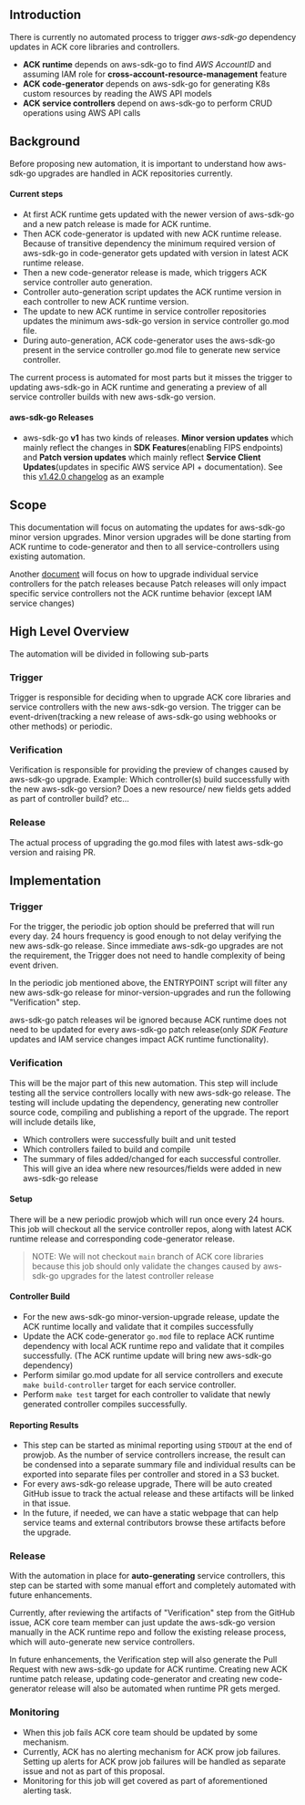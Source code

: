 ## Introduction

There is currently no automated process to trigger *aws-sdk-go* dependency
updates in ACK core libraries and controllers.

* **ACK runtime** depends on aws-sdk-go to find *AWS AccountID* and assuming IAM
role for **cross-account-resource-management** feature
* **ACK code-generator** depends on aws-sdk-go for generating K8s custom resources
by reading the AWS API models
* **ACK service controllers** depend on aws-sdk-go to perform CRUD operations
  using AWS API calls
  
## Background
Before proposing new automation, it is important to understand how aws-sdk-go
upgrades are handled in ACK repositories currently.

#### Current steps
* At first ACK runtime gets updated with the newer version of aws-sdk-go and
  a new patch release is made for ACK runtime.
* Then ACK code-generator is updated with new ACK runtime release. Because of
  transitive dependency the minimum required version of aws-sdk-go in 
  code-generator gets updated with version in latest ACK runtime
  release.
* Then a new code-generator release is made, which triggers ACK service 
  controller auto generation.
* Controller auto-generation script updates the ACK runtime version in each 
  controller to new ACK runtime version.
* The update to new ACK runtime in service controller repositories updates the
  minimum aws-sdk-go version in service controller go.mod file.
* During auto-generation, ACK code-generator uses the aws-sdk-go present in
  the service controller go.mod file to generate new service controller.

The current process is automated for most parts but it misses the trigger to
updating aws-sdk-go in ACK runtime and generating a preview of all service
controller builds with new aws-sdk-go version.

#### aws-sdk-go Releases
* aws-sdk-go **v1** has two kinds of releases. **Minor version updates** which
mainly reflect the changes in **SDK Features**(enabling FIPS endpoints) and
**Patch version updates** which mainly reflect **Service Client Updates**(updates
in specific AWS service API + documentation). See this
[v1.42.0 changelog](https://github.com/aws/aws-sdk-go/releases/tag/v1.42.0) as an example

## Scope
This documentation will focus on automating the updates for aws-sdk-go minor version
upgrades. Minor version upgrades will be done starting from ACK runtime to code-generator
and then to all service-controllers using existing automation.

Another [document](./aws-sdk-patch-version-upgrades.md) will focus on how to upgrade
individual service controllers for the patch releases because Patch releases will only
impact specific service controllers not the ACK runtime behavior (except IAM service
changes)

## High Level Overview

The automation will be divided in following sub-parts

### Trigger
Trigger is responsible for deciding when to upgrade ACK core libraries and service
controllers with the new aws-sdk-go version. The trigger can be event-driven(tracking
a new release of aws-sdk-go using webhooks or other methods) or periodic.

### Verification
Verification is responsible for providing the preview of changes caused by
aws-sdk-go upgrade. Example: Which controller(s) build successfully with the
new aws-sdk-go version? Does a new resource/ new fields gets added as part
of controller build? etc...

### Release
The actual process of upgrading the go.mod files with latest aws-sdk-go version
and raising PR.

## Implementation

### Trigger
For the trigger, the periodic job option should be preferred that will
run every day. 24 hours frequency is good enough to not delay verifying
the new aws-sdk-go release. Since immediate aws-sdk-go upgrades are not
the requirement, the Trigger does not need to handle complexity of being
event driven.

In the periodic job mentioned above, the ENTRYPOINT script will filter any
new aws-sdk-go release for minor-version-upgrades and run the following
"Verification" step. 

aws-sdk-go patch releases wil be ignored because ACK runtime does not need
to be updated for every aws-sdk-go patch release(only *SDK Feature*
updates and IAM service changes impact ACK runtime functionality).

### Verification
This will be the major part of this new automation. This step will include
testing all the service controllers locally with new aws-sdk-go release.
The testing will include updating the dependency, generating new controller
source code, compiling and publishing a report of the upgrade. 
The report will include details like,
* Which controllers were successfully built and unit tested
* Which controllers failed to build and compile 
* The summary of files added/changed for each successful controller. This
will give an idea where new resources/fields were added in new aws-sdk-go
release

#### Setup
There will be a new periodic prowjob which will run once every 24 hours.
This job will checkout all the service controller repos, along with latest
ACK runtime release and corresponding code-generator release.

> NOTE: We will not checkout `main` branch of ACK core libraries because this
job should only validate the changes caused by aws-sdk-go upgrades for
the latest controller release

#### Controller Build
* For the new aws-sdk-go minor-version-upgrade release, update the ACK runtime
locally and validate that it compiles successfully
* Update the ACK code-generator `go.mod` file to replace ACK runtime
dependency with local ACK runtime repo and validate that it compiles
successfully. (The ACK runtime update will bring new aws-sdk-go dependency)
* Perform similar go.mod update for all service controllers and execute
`make build-controller` target for each service controller.
* Perform `make test` target for each controller to validate that newly
generated controller compiles successfully.

#### Reporting Results
* This step can be started as minimal reporting using `STDOUT` at the end of
prowjob. As the number of service controllers increase, the result can be
condensed into a separate summary file and individual results can be exported
into separate files per controller and stored in a S3 bucket.
* For every aws-sdk-go release upgrade, There will be auto created GitHub issue
to track the actual release and these artifacts will be linked in that issue.
* In the future, if needed, we can have a static webpage that can help service teams
and external contributors browse these artifacts before the upgrade.

### Release
With the automation in place for **auto-generating** service controllers, this step can
be started with some manual effort and completely automated with future enhancements.

Currently, after reviewing the artifacts of "Verification" step from the GitHub
issue, ACK core team member can just update the aws-sdk-go version manually in
the ACK runtime repo and follow the existing release process, which will auto-generate
new service controllers.

In future enhancements, the Verification step will also generate the Pull Request with
new aws-sdk-go update for ACK runtime. Creating new ACK runtime patch release, updating
code-generator and creating new code-generator release will also be automated when runtime
PR gets merged.


### Monitoring
* When this job fails ACK core team should be updated by some mechanism.
* Currently, ACK has no alerting mechanism for ACK prow job failures. Setting up
alerts for ACK prow job failures will be handled as separate issue and not as part of
this proposal.
* Monitoring for this job will get covered as part of aforementioned alerting task.
